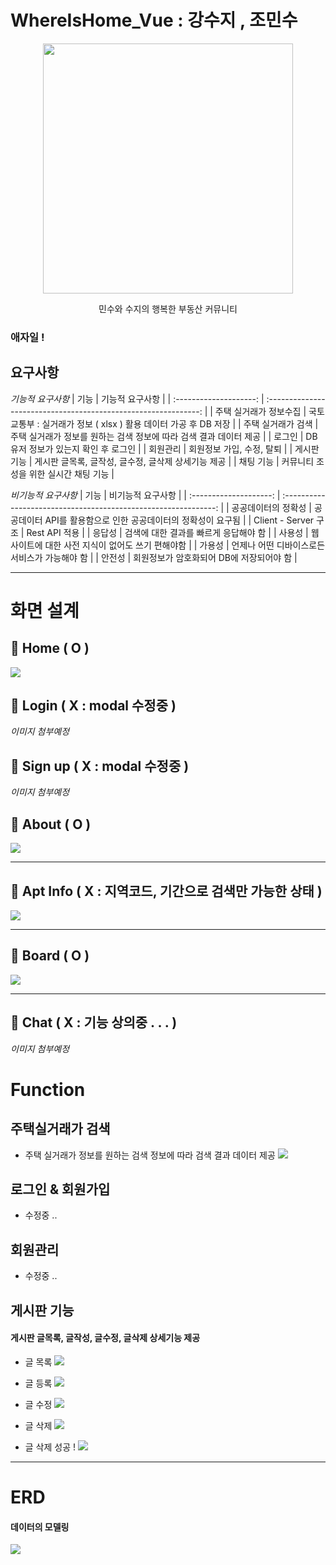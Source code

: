 # WhereIsHome_Vue : 강수지 , 조민수

<p align="center"><img src="vuejs-tailwindcss-portfolio/src/assets/images/minsuhouse.jpg" width="400" height="400" /></p>
<p align="center">민수와 수지의 행복한 부동산 커뮤니티</p>

### 애자일 !

## 요구사항

_기능적 요구사항_
| 기능 | 기능적 요구사항 |
| :--------------------: | :-------------------------------------------------------------: |
| 주택 실거래가 정보수집 | 국토교통부 : 실거래가 정보 ( xlsx ) 활용 데이터 가공 후 DB 저장 |
| 주택 실거래가 검색 | 주택 실거래가 정보를 원하는 검색 정보에 따라 검색 결과 데이터 제공 |
| 로그인 | DB 유저 정보가 있는지 확인 후 로그인 |
| 회원관리 | 회원정보 가입, 수정, 탈퇴 |
| 게시판 기능 | 게시판 글목록, 글작성, 글수정, 글삭제 상세기능 제공 |
| 채팅 기능 | 커뮤니티 조성을 위한 실시간 채팅 기능 |

_비기능적 요구사항_
| 기능 | 비기능적 요구사항 |
| :--------------------: | :-------------------------------------------------------------: |
| 공공데이터의 정확성 | 공공데이터 API를 활용함으로 인한 공공데이터의 정확성이 요구됨 |
| Client - Server 구조 | Rest API 적용 |
| 응답성 | 검색에 대한 결과를 빠르게 응답해야 함 |
| 사용성 | 웹 사이트에 대한 사전 지식이 없어도 쓰기 편해야함 |
| 가용성 | 언제나 어떤 디바이스로든 서비스가 가능해야 함 |
| 안전성 | 회원정보가 암호화되어 DB에 저장되어야 함 |

---

# 화면 설계

## 📌 Home ( O )

  <img src="vuejs-tailwindcss-portfolio/src/assets/images/home.png" />

## 📌 Login ( X : modal 수정중 )

_이미지 첨부예정_

## 📌 Sign up ( X : modal 수정중 )

_이미지 첨부예정_

## 📌 About ( O )

  <img src="vuejs-tailwindcss-portfolio/src/assets/images/about.png" />

---

## 📌 Apt Info ( X : 지역코드, 기간으로 검색만 가능한 상태 )

  <img src="vuejs-tailwindcss-portfolio/src/assets/images/aptInfo.png" />

---

## 📌 Board ( O )

  <img src="vuejs-tailwindcss-portfolio/src/assets/images/board.png" />

---

## 📌 Chat ( X : 기능 상의중 . . . )

_이미지 첨부예정_

# Function

## 주택실거래가 검색

- 주택 실거래가 정보를 원하는 검색 정보에 따라 검색 결과 데이터 제공
  <img src="vuejs-tailwindcss-portfolio/src/assets/images/aptInfo.png" />

## 로그인 & 회원가입

- 수정중 ..

## 회원관리

- 수정중 ..

## 게시판 기능

#### 게시판 글목록, 글작성, 글수정, 글삭제 상세기능 제공

- 글 목록
  <img src="vuejs-tailwindcss-portfolio/src/assets/images/board.png" />

- 글 등록
  <img src="vuejs-tailwindcss-portfolio/src/assets/images/boardWrite.png" />

- 글 수정
  <img src="vuejs-tailwindcss-portfolio/src/assets/images/boardModify.png" />

- 글 삭제
  <img src="vuejs-tailwindcss-portfolio/src/assets/images/boardDelete.png" />

- 글 삭제 성공 !
  <img src="vuejs-tailwindcss-portfolio/src/assets/images/boardDeleteOK.png" />

---

# ERD

#### 데이터의 모델링

<img src="vuejs-tailwindcss-portfolio/src/assets/images/erd.png" />
